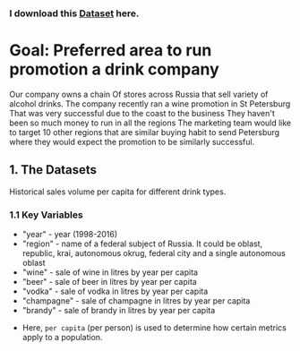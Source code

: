 ### I download this [Dataset](https://github.com/123harshil/Alcohol-Consumption-Analysis/blob/main/russian_alcohol_consumption.csv) here.

# Goal: Preferred area to run promotion a drink company
Our company owns a chain Of stores across Russia that sell variety of alcohol drinks. The company recently ran a wine promotion in St Petersburg That was very successful due to the coast to the business They haven't been so much money to run in all the regions The marketing team would like to target 10 other regions that are similar buying habit to send Petersburg where they would expect the promotion to be similarly successful.

## 1. The Datasets
Historical sales volume per capita for different drink types.

### 1.1 Key Variables
- "year" - year (1998-2016)
- "region" - name of a federal subject of Russia. It could be oblast, republic, krai, autonomous okrug, federal city and a single autonomous oblast
- "wine" - sale of wine in litres by year per capita
- "beer" - sale of beer in litres by year per capita
- "vodka" - sale of vodka in litres by year per capita
- "champagne" - sale of champagne in litres by year per capita
- "brandy" - sale of brandy in litres by year per capita
* Here, `per capita` (per person) is used to determine how certain metrics apply to a population.
